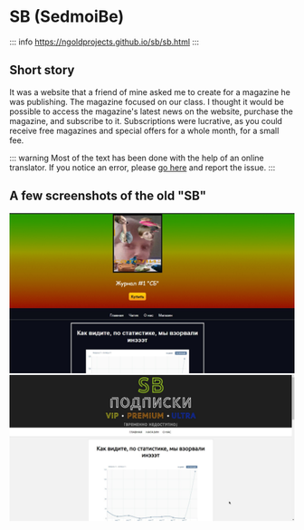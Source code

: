 # SB (SedmoiBe)
::: info
https://ngoldprojects.github.io/sb/sb.html
:::

## Short story
It was a website that a friend of mine asked me to create for a magazine he was publishing. The magazine focused on our class. I thought it would be possible to access the magazine's latest news on the website, purchase the magazine, and subscribe to it. Subscriptions were lucrative, as you could receive free magazines and special offers for a whole month, for a small fee.

::: warning
Most of the text has been done with the help of an online translator. If you notice an error, please [go here](https://github.com/NGoldprojects/NGoldprojects.github.io/issues) and report the issue.
:::

## A few screenshots of the old "SB"
![](./sb/MPgOMNMTPDs.jpg)
![](./sb/fXD92wywAb0.jpg)